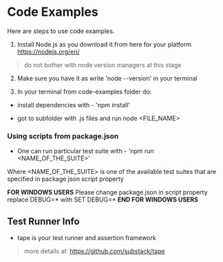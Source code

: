 # Code Examples

Here are steps to use code examples.

1. Install Node.js as you download it from here for your platform https://nodejs.org/en/

> do not bother with node version managers at this stage 

2. Make sure you have it as write 'node --version' in your terminal 

3. In your terminal from code-examples folder do: 

* install dependencies with - 'npm install'

* got to subfolder with .js files and run node <FILE_NAME>


### Using scripts from package.json 

* One can run particular test suite with - 'npm run <NAME_OF_THE_SUITE>'

Where <NAME_OF_THE_SUITE> is one of the available test suites that are specified in package.json script property

**FOR WINDOWS USERS**
Please change package.json in script property replace DEBUG=* with SET DEBUG=*
**END FOR WINDOWS USERS**

## Test Runner Info

* tape is your test runner and assertion framework

> more details at: https://github.com/substack/tape
